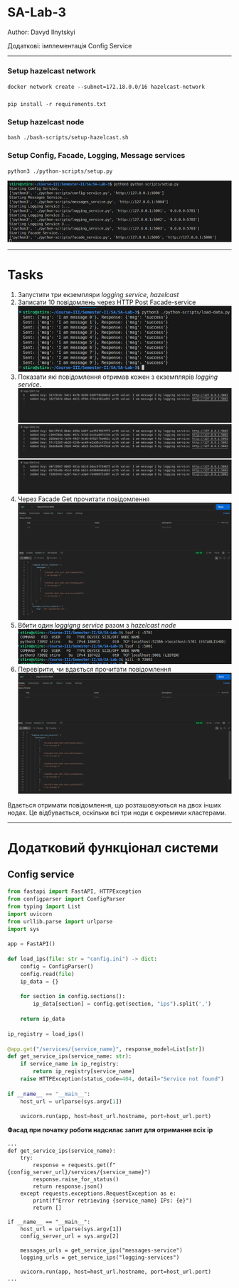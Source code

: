 # SA-Lab-3

Author: Davyd Ilnytskyi

Додаткові: імплементація Config Service

---

### Setup hazelcast network
`docker network create --subnet=172.18.0.0/16 hazelcast-network`


###
```
pip install -r requirements.txt
```

### Setup hazelcast node
```
bash ./bash-scripts/setup-hazelcast.sh
```

### Setup Config, Facade, Logging, Message services
```
python3 ./python-scripts/setup.py
```
![Setup image](/images/setup.png)

---

# Tasks

1. Запустити три екземпляри _logging service_, _hazelcast_
2. Записати 10 повідомлень через HTTP Post Facade-service
![Load ten messages](./images/load-10-messages.png)
3. Показати які повідомлення отримав кожен з екземплярів _logging service_.
![alt text](./images/logs-5001.png)
![alt text](./images/logs-5002.png)
![alt text](./images/logs-5003.png)
4. Через Facade Get прочитати повідомлення
![alt text](./images/Facade-Get.png)
5. Вбити один _loggigng service_ разом з _hazelcast node_
![alt text](./images/Kill-Node.png)
6. Перевірити, чи вдається прочитати повідомлення
![alt text](./images/Facade-Get-After-Kill.png)

Вдається отримати повідомлення, що розташовуються на двох інших нодах. Це відбувається, оскільки всі три ноди є окремими кластерами. 


---

# Додатковий функціонал системи
## **Config service**

```python
from fastapi import FastAPI, HTTPException
from configparser import ConfigParser
from typing import List
import uvicorn
from urllib.parse import urlparse
import sys

app = FastAPI()

def load_ips(file: str = "config.ini") -> dict:
    config = ConfigParser()
    config.read(file)
    ip_data = {}
    
    for section in config.sections():
        ip_data[section] = config.get(section, "ips").split(',')
    
    return ip_data

ip_registry = load_ips()

@app.get("/services/{service_name}", response_model=List[str])
def get_service_ips(service_name: str):
    if service_name in ip_registry:
        return ip_registry[service_name]
    raise HTTPException(status_code=404, detail="Service not found")

if __name__ == "__main__":
    host_url = urlparse(sys.argv[1])

    uvicorn.run(app, host=host_url.hostname, port=host_url.port)
```

**Фасад при початку роботи надсилає запит для отримання всіх ip**
```
...
def get_service_ips(service_name):
    try:
        response = requests.get(f"{config_server_url}/services/{service_name}")
        response.raise_for_status()
        return response.json()
    except requests.exceptions.RequestException as e:
        print(f"Error retrieving {service_name} IPs: {e}")
        return []

if __name__ == "__main__":
    host_url = urlparse(sys.argv[1])
    config_server_url = sys.argv[2]

    messages_urls = get_service_ips("messages-service")
    logging_urls = get_service_ips("logging-services")

    uvicorn.run(app, host=host_url.hostname, port=host_url.port)
...
```